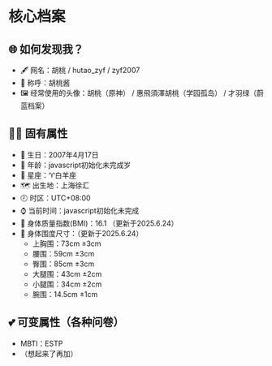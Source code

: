 # 核心档案
## 🌐 如何发现我？

* 🖋️ 网名：胡桃 / hutao_zyf / zyf2007
* 👤 称呼：胡桃酱
* 🖼️ 经常使用的头像：胡桃（原神） / 惠飛須澤胡桃（学园孤岛） / 才羽绿（蔚蓝档案）

## 👩‍💻 固有属性
* 🎂 生日：2007年4月17日
* 🎈 年龄：<span id="years-value">javascript初始化未完成</span>岁
* 💫 星座：♈白羊座
* 🗺️ 出生地：上海徐汇
* 🕗 时区：UTC+08:00
* ⌚ 当前时间：<span id="cur-time">javascript初始化未完成</span>
* 📐 身体质量指数(BMI)：16.1 （更新于2025.6.24）
* 📏 身体围度尺寸：（更新于2025.6.24）
    * 上胸围：73cm ±3cm
    * 腰围：59cm ±3cm
    * 臀围：85cm ±3cm
    * 大腿围：43cm ±2cm
    * 小腿围：34cm ±2cm
    * 腕围：14.5cm ±1cm
## 💕 可变属性（各种问卷）
* MBTI：ESTP
* （想起来了再加）




























<script>
function getFixedChinaTimeString() {
    const date = new Date(Date.now() + (8 * 60 * 60 * 1000));
    const days = ['Sun', 'Mon', 'Tue', 'Wed', 'Thu', 'Fri', 'Sat'];
    const months = ['Jan', 'Feb', 'Mar', 'Apr', 'May', 'Jun', 'Jul', 'Aug', 'Sep', 'Oct', 'Nov', 'Dec'];
    return `${days[date.getUTCDay()]} ${months[date.getUTCMonth()]} ${date.getUTCDate()} ${date.getUTCFullYear()} ${date.getUTCHours().toString().padStart(2, '0')}:${date.getUTCMinutes().toString().padStart(2, '0')}:${date.getUTCSeconds().toString().padStart(2, '0')} GMT+0800 (中国标准时间)`;
}

function initTimeCalculator() {
  const yearsElement = document.getElementById('years-value');
  const timeElement = document.getElementById('cur-time');
  function updateTimeDisplay() {
    const chinaTime = new Date(Date.now() + (8 * 60 * 60 * 1000));
    const age = chinaTime - new Date('2007-04-17T04:00:00Z');
    const years = age / 1000 / 60 / 60 / 24 / 365.2425;
    yearsElement.textContent = years.toFixed(8);
    timeElement.textContent = getFixedChinaTimeString()
  }
  updateTimeDisplay();
  setInterval(updateTimeDisplay, 200);
}
document.addEventListener('DOMContentLoaded', initTimeCalculator);
</script>
